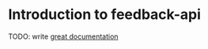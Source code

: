 # Introduction to feedback-api

TODO: write [great documentation](http://jacobian.org/writing/what-to-write/)
